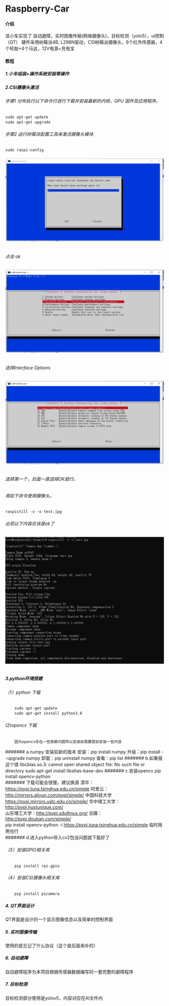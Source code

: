 # Raspberry-Car

#### 介绍
该小车实现了 自动避障，实时图像传输(网络摄像头)，目标检测（yolo5），ui控制（QT）
硬件采用树莓派4B, L298N驱动，CSI树莓派摄像头，6个红外传感器，4个轮胎+4个马达，12V电源+充电宝



#### 教程

##### 1.小车组装+操作系统安装等操作
##### 2.CSI摄像头激活
######     步骤1 分布执行以下命令行进行下载并安装最新的内核，GPU 固件及应用程序。
    sudo apt-get update
    sudo apt-get upgrade
######     步骤2 运行树莓派配置工具来激活摄像头模块.
    sudo raspi-config
######     ![输入图片说明](/image/1.png)
######     点击 ok
###### ![输入图片说明](/image/2.png)
######     选择Interface Options
######     ![输入图片说明](/image/3.png)
######     选择第一个，后面一直选择OK就行。
######     用如下命令使用摄像头。
    raspistill -v -o test.jpg
######     出现以下内容应该是ok了
######     ![输入图片说明](/image/4.png)

##### 3.python环境搭建
###### （1）python 下载
        sudo apt-get update
        sudo apt-get install python3.8
###### (2)opencv 下载
        因为opencv存在一些依赖问题所以安装前需要提前安装一些内容
#######         a.numpy 安装较新的版本
        安装：pip install numpy 
        升级：pip install --upgrade numpy
        卸载：pip uninstall numpy
        查看：pip list
#######        b.如果报这个错 libcblas.so.3: cannot open shared object file: No such file or directory
        sudo apt-get install libatlas-base-dev
#######         c.安装opencv
        pip install opencv-python  
#######         下载可能会很慢，建议换源
        清华：https://pypi.tuna.tsinghua.edu.cn/simple
        阿里云：http://mirrors.aliyun.com/pypi/simple/
        中国科技大学 https://pypi.mirrors.ustc.edu.cn/simple/
        华中理工大学：http://pypi.hustunique.com/       
        山东理工大学：http://pypi.sdutlinux.org/ 
        豆瓣：http://pypi.douban.com/simple/    
        pip install opencv-python  -i https://pypi.tuna.tsinghua.edu.cn/simple 临时用用也行  
#######         d.进入python导入cv2包没问题就下载好了
###### （3）安装GPIO相关库  
        pip install rpi.gpio
###### （4）安装CSI摄像头相关库
        pip install picamera
##### 4.  QT界面设计
QT界面是设计的一个显示图像信息以及简单的控制界面
##### 5.  实时图像传输
使用的是忘记了什么协议（这个是后面来补的）
##### 6.  自动避障
自动避障程序为本项目根据传感器数据编写的一套完整的避障程序
##### 7.  目标检测
目标检测部分使用是yolov5，内容对应在AI文件内



